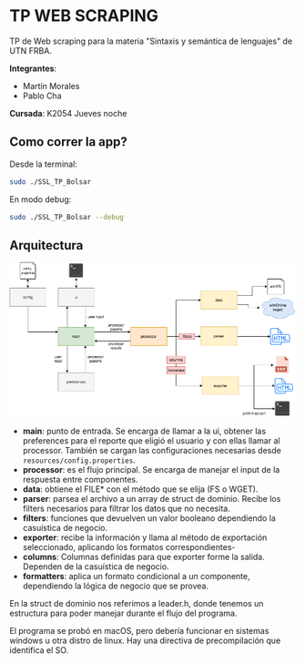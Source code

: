 # TP WEB SCRAPING

TP de Web scraping para la materia "Sintaxis y semántica de lenguajes" de UTN FRBA.

**Integrantes**:
- Martín Morales
- Pablo Cha

**Cursada**: K2054 Jueves noche

## Como correr la app?
Desde la terminal:
```bash
sudo ./SSL_TP_Bolsar
```

En modo debug:
```bash
sudo ./SSL_TP_Bolsar --debug
```

## Arquitectura
[![arquitecture.png](https://raw.githubusercontent.com/tinchotricolor22/SSL-TP-Bolsar/develop/doc/images/arquitecture_tp.png "arquitecture.png")](https://raw.githubusercontent.com/tinchotricolor22/SSL-TP-Bolsar/develop/doc/images/arquitecture_tp.png "arquitecture.png")

- **main**: punto de entrada. Se encarga de llamar a la ui, obtener las preferences para el reporte que eligió el usuario y con ellas llamar al processor. También se cargan las configuraciones necesarias desde `resources/config.properties`.
- **processor**: es el flujo principal. Se encarga de manejar el input de la respuesta entre componentes.
- **data**: obtiene el FILE* con el método que se elija (FS o WGET). 
- **parser**: parsea el archivo a un array de struct de dominio. Recibe los filters necesarios para filtrar los datos que no necesita.
- **filters**: funciones que devuelven un valor booleano dependiendo la casuística de negocio.
- **exporter**: recibe la información y llama al método de exportación seleccionado, aplicando los formatos correspondientes-
- **columns**: Columnas definidas para que exporter forme la salida. Dependen de la casuística de negocio.
- **formatters**: aplica un formato condicional a un componente, dependiendo la lógica de negocio que se provea.

En la struct de dominio nos referimos a leader.h, donde tenemos un estructura para poder manejar durante el flujo del programa.

El programa se probó en macOS, pero debería funcionar en sistemas windows u otra distro de linux. Hay una directiva de precompilación que identifica el SO.

